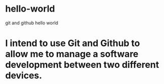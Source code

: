 # hello-world
git and github hello world

# I intend to use Git and Github to allow me to manage a software development between two different devices.
